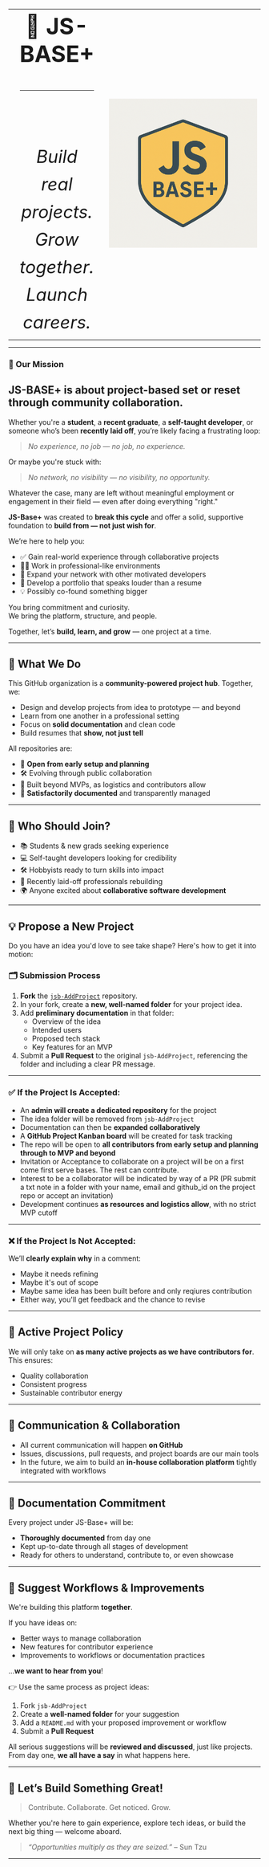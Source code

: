 <table align="center" style="width:100%; border:0;">
  <tr>
    <td align="center" valign="middle" width="25%" style="font-size: 45px; font-weight: bold;">
      <div>
        🌟 JS-BASE+  
        <hr/>
        <br/>
        <span style="font-size: 35px; font-weight: normal;"><em>Build real projects. Grow together. Launch careers.</em></span>
      </div>
    </td>
    <td align="center" width="75%">
      <img src="logo.png" alt="JS-Base+ Logo" width="300"/>
    </td>
  </tr>
</table>

---

### 🎯 Our Mission 
 
## **JS-BASE+ is about project-based set or reset through community collaboration.**

Whether you're a **student**, a **recent graduate**, a **self-taught developer**, or someone who’s been **recently laid off**, you’re likely facing a frustrating loop:

> _No experience, no job — no job, no experience._

Or maybe you're stuck with:

> _No network, no visibility — no visibility, no opportunity._

Whatever the case, many are left without meaningful employment or engagement in their field — even after doing everything "right."

**JS-Base+** was created to **break this cycle** and offer a solid, supportive foundation to **build from — not just wish for**.

We’re here to help you:
- ✅ Gain real-world experience through collaborative projects
- 🧑‍💻 Work in professional-like environments
- 💬 Expand your network with other motivated developers
- 🚀 Develop a portfolio that speaks louder than a resume
- 💡 Possibly co-found something bigger

You bring commitment and curiosity.  
We bring the platform, structure, and people.

Together, let’s **build, learn, and grow** — one project at a time.

---

## 🚀 What We Do

This GitHub organization is a **community-powered project hub**. Together, we:
- Design and develop projects from idea to prototype — and beyond
- Learn from one another in a professional setting
- Focus on **solid documentation** and clean code
- Build resumes that **show, not just tell**

All repositories are:
- 📂 **Open from early setup and planning**
- 🛠️ Evolving through public collaboration
- 📌 Built beyond MVPs, as logistics and contributors allow
- 🧾 **Satisfactorily documented** and transparently managed

---

## 👥 Who Should Join?

- 📚 Students & new grads seeking experience
- 💻 Self-taught developers looking for credibility
- 🛠️ Hobbyists ready to turn skills into impact
- 💼 Recently laid-off professionals rebuilding
- 🌍 Anyone excited about **collaborative software development**

---

## 💡 Propose a New Project

Do you have an idea you'd love to see take shape? Here's how to get it into motion:

### 🗂️ Submission Process

1. **Fork** the [`jsb-AddProject`](https://github.com/js-base25cc-plus/jsb-AddProject) repository.
2. In your fork, create a **new, well-named folder** for your project idea.
3. Add **preliminary documentation** in that folder:
   - Overview of the idea
   - Intended users
   - Proposed tech stack
   - Key features for an MVP
4. Submit a **Pull Request** to the original `jsb-AddProject`, referencing the folder and including a clear PR message.

---

### ✅ If the Project Is Accepted:

- An **admin will create a dedicated repository** for the project
- The idea folder will be removed from `jsb-AddProject`
- Documentation can then be **expanded collaboratively**
- A **GitHub Project Kanban board** will be created for task tracking
- The repo will be open to **all contributors from early setup and planning through to MVP and beyond**
- Invitation or Acceptance to collaborate on a project will be on a first come first serve bases. The rest can contribute.
- Interest to be a collaborator will be indicated by way of a PR
  (PR submit a txt note in a folder with your name, email and github_id on the project repo or accept an invitation)
- Development continues **as resources and logistics allow**, with no strict MVP cutoff

---

### ❌ If the Project Is Not Accepted:

We’ll **clearly explain why** in a comment:
- Maybe it needs refining
- Maybe it's out of scope
- Maybe same idea has been built before and only reqiures contribution
- Either way, you'll get feedback and the chance to revise

---

## 📌 Active Project Policy

We will only take on **as many active projects as we have contributors for**. This ensures:
- Quality collaboration
- Consistent progress
- Sustainable contributor energy

---

## 📣 Communication & Collaboration

- All current communication will happen **on GitHub**
- Issues, discussions, pull requests, and project boards are our main tools
- In the future, we aim to build an **in-house collaboration platform** tightly integrated with workflows

---

## 📘 Documentation Commitment

Every project under JS-Base+ will be:
- **Thoroughly documented** from day one
- Kept up-to-date through all stages of development
- Ready for others to understand, contribute to, or even showcase

---

## 🧠 Suggest Workflows & Improvements

We're building this platform **together**.

If you have ideas on:
- Better ways to manage collaboration
- New features for contributor experience
- Improvements to workflows or documentation practices

…**we want to hear from you**!

👉 Use the same process as project ideas:
1. Fork `jsb-AddProject`
2. Create a **well-named folder** for your suggestion
3. Add a `README.md` with your proposed improvement or workflow
4. Submit a **Pull Request**

All serious suggestions will be **reviewed and discussed**, just like projects.  
From day one, **we all have a say** in what happens here.

---

## 🤝 Let’s Build Something Great!

> Contribute. Collaborate. Get noticed. Grow.

Whether you're here to gain experience, explore tech ideas, or build the next big thing — welcome aboard.

> _“Opportunities multiply as they are seized.”_ – Sun Tzu

---
